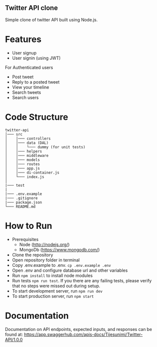 ## Twitter API clone

Simple clone of twitter API built using Node.js. 

# Features

- User signup
- User signin (using JWT)

For Authenticated users

- Post tweet
- Reply to a posted tweet
- View your timeline
- Search tweets
- Search users

# Code Structure

```
twitter-api
│─── src 
│    │─── controllers
│    │─── data (DAL)
│    │    └─── dummy (for unit tests)
│    │─── helpers
│    │─── middleware
│    │─── models
│    │─── routes
│    │─── app.js 
│    │─── di-container.js
│    └─── index.js
│
|─── test
|
|─── .env.example
|─── .gitignore
|─── package.json
└─── README.md
```

# How to Run

- Prerequisites
    - Node (http://nodejs.org/)
    - MongoDb (https://www.mongodb.com/)
- Clone the repository 
- Open repository folder in terminal
- Copy .env.example to .env. ``` cp .env.example .env ```
- Open .env and configure database url and other variables
- Run ```npm install``` to install node modules
- Run tests ```npm run test```. If you there are any failing tests, please verify that no steps were missed out during setup.
- To start development server, run ```npm run dev```
- To start production server, run ```npm start```

# Documentation

Documentation on API endpoints, expected inputs, and responses can be found at: https://app.swaggerhub.com/apis-docs/Tijesunimi/Twitter-API/1.0.0